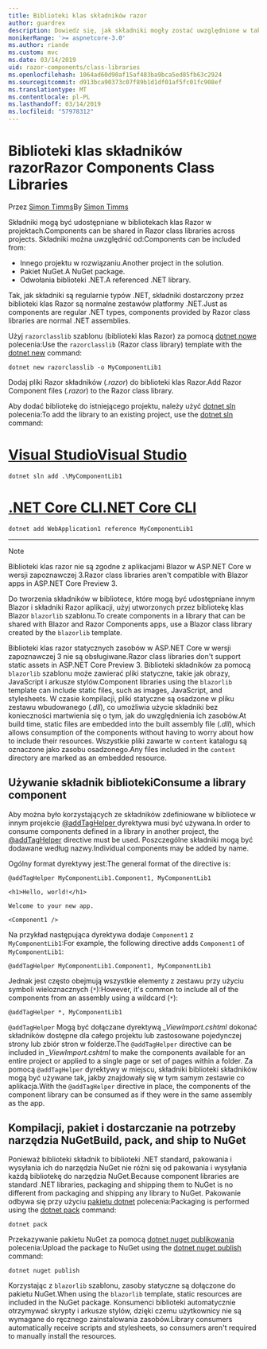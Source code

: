```yaml
---
title: Biblioteki klas składników razor
author: guardrex
description: Dowiedz się, jak składniki mogły zostać uwzględnione w taki sposób, w aplikacji Razor składników z biblioteki składników zewnętrznych.
monikerRange: '>= aspnetcore-3.0'
ms.author: riande
ms.custom: mvc
ms.date: 03/14/2019
uid: razor-components/class-libraries
ms.openlocfilehash: 1064ad60d90af15af483ba9bca5ed85fb63c2924
ms.sourcegitcommit: d913bca90373c07f89b1d1df01af5fc01fc908ef
ms.translationtype: MT
ms.contentlocale: pl-PL
ms.lasthandoff: 03/14/2019
ms.locfileid: "57978312"
---
```

# <a name="razor-components-class-libraries"></a><span data-ttu-id="9e8c7-103">Biblioteki klas składników razor</span><span class="sxs-lookup"><span data-stu-id="9e8c7-103">Razor Components Class Libraries</span></span>

<span data-ttu-id="9e8c7-104">Przez [Simon Timms](https://github.com/stimms)</span><span class="sxs-lookup"><span data-stu-id="9e8c7-104">By [Simon Timms](https://github.com/stimms)</span></span>

<span data-ttu-id="9e8c7-105">Składniki mogą być udostępniane w bibliotekach klas Razor w projektach.</span><span class="sxs-lookup"><span data-stu-id="9e8c7-105">Components can be shared in Razor class libraries across projects.</span></span> <span data-ttu-id="9e8c7-106">Składniki można uwzględnić od:</span><span class="sxs-lookup"><span data-stu-id="9e8c7-106">Components can be included from:</span></span>

* <span data-ttu-id="9e8c7-107">Innego projektu w rozwiązaniu.</span><span class="sxs-lookup"><span data-stu-id="9e8c7-107">Another project in the solution.</span></span>
* <span data-ttu-id="9e8c7-108">Pakiet NuGet.</span><span class="sxs-lookup"><span data-stu-id="9e8c7-108">A NuGet package.</span></span>
* <span data-ttu-id="9e8c7-109">Odwołania biblioteki .NET.</span><span class="sxs-lookup"><span data-stu-id="9e8c7-109">A referenced .NET library.</span></span>

<span data-ttu-id="9e8c7-110">Tak, jak składniki są regularnie typów .NET, składniki dostarczony przez biblioteki klas Razor są normalne zestawów platformy .NET.</span><span class="sxs-lookup"><span data-stu-id="9e8c7-110">Just as components are regular .NET types, components provided by Razor class libraries are normal .NET assemblies.</span></span>

<span data-ttu-id="9e8c7-111">Użyj `razorclasslib` szablonu (biblioteki klas Razor) za pomocą [dotnet nowe](/dotnet/core/tools/dotnet-new) polecenia:</span><span class="sxs-lookup"><span data-stu-id="9e8c7-111">Use the `razorclasslib` (Razor class library) template with the [dotnet new](/dotnet/core/tools/dotnet-new) command:</span></span>

```console
dotnet new razorclasslib -o MyComponentLib1
```

<span data-ttu-id="9e8c7-112">Dodaj pliki Razor składników (*.razor*) do biblioteki klas Razor.</span><span class="sxs-lookup"><span data-stu-id="9e8c7-112">Add Razor Component files (*.razor*) to the Razor class library.</span></span>

<span data-ttu-id="9e8c7-113">Aby dodać bibliotekę do istniejącego projektu, należy użyć [dotnet sln](/dotnet/core/tools/dotnet-sln) polecenia:</span><span class="sxs-lookup"><span data-stu-id="9e8c7-113">To add the library to an existing project, use the [dotnet sln](/dotnet/core/tools/dotnet-sln) command:</span></span>

# <a name="visual-studiotabvisual-studio"></a>[<span data-ttu-id="9e8c7-114">Visual Studio</span><span class="sxs-lookup"><span data-stu-id="9e8c7-114">Visual Studio</span></span>](#tab/visual-studio)

```console
dotnet sln add .\MyComponentLib1
```

# <a name="net-core-clitabnetcore-cli"></a>[<span data-ttu-id="9e8c7-115">.NET Core CLI</span><span class="sxs-lookup"><span data-stu-id="9e8c7-115">.NET Core CLI</span></span>](#tab/netcore-cli)

```console
dotnet add WebApplication1 reference MyComponentLib1
```

---

> [!NOTE]
> <span data-ttu-id="9e8c7-116">Biblioteki klas razor nie są zgodne z aplikacjami Blazor w ASP.NET Core w wersji zapoznawczej 3.</span><span class="sxs-lookup"><span data-stu-id="9e8c7-116">Razor class libraries aren't compatible with Blazor apps in ASP.NET Core Preview 3.</span></span>
>
> <span data-ttu-id="9e8c7-117">Do tworzenia składników w bibliotece, które mogą być udostępniane innym Blazor i składniki Razor aplikacji, użyj utworzonych przez bibliotekę klas Blazor `blazorlib` szablonu.</span><span class="sxs-lookup"><span data-stu-id="9e8c7-117">To create components in a library that can be shared with Blazor and Razor Components apps, use a Blazor class library created by the `blazorlib` template.</span></span>
>
> <span data-ttu-id="9e8c7-118">Biblioteki klas razor statycznych zasobów w ASP.NET Core w wersji zapoznawczej 3 nie są obsługiwane.</span><span class="sxs-lookup"><span data-stu-id="9e8c7-118">Razor class libraries don't support static assets in ASP.NET Core Preview 3.</span></span> <span data-ttu-id="9e8c7-119">Biblioteki składników za pomocą `blazorlib` szablonu może zawierać pliki statyczne, takie jak obrazy, JavaScript i arkusze stylów.</span><span class="sxs-lookup"><span data-stu-id="9e8c7-119">Component libraries using the `blazorlib` template can include static files, such as images, JavaScript, and stylesheets.</span></span> <span data-ttu-id="9e8c7-120">W czasie kompilacji, pliki statyczne są osadzone w pliku zestawu wbudowanego (*.dll*), co umożliwia użycie składniki bez konieczności martwienia się o tym, jak do uwzględnienia ich zasobów.</span><span class="sxs-lookup"><span data-stu-id="9e8c7-120">At build time, static files are embedded into the built assembly file (*.dll*), which allows consumption of the components without having to worry about how to include their resources.</span></span> <span data-ttu-id="9e8c7-121">Wszystkie pliki zawarte w `content` katalogu są oznaczone jako zasobu osadzonego.</span><span class="sxs-lookup"><span data-stu-id="9e8c7-121">Any files included in the `content` directory are marked as an embedded resource.</span></span>

## <a name="consume-a-library-component"></a><span data-ttu-id="9e8c7-122">Używanie składnik biblioteki</span><span class="sxs-lookup"><span data-stu-id="9e8c7-122">Consume a library component</span></span>

<span data-ttu-id="9e8c7-123">Aby można było korzystających ze składników zdefiniowane w bibliotece w innym projekcie [ @addTagHelper ](xref:mvc/views/tag-helpers/intro#add-helper-label) dyrektywa musi być używana.</span><span class="sxs-lookup"><span data-stu-id="9e8c7-123">In order to consume components defined in a library in another project, the [@addTagHelper](xref:mvc/views/tag-helpers/intro#add-helper-label) directive must be used.</span></span> <span data-ttu-id="9e8c7-124">Poszczególne składniki mogą być dodawane według nazwy.</span><span class="sxs-lookup"><span data-stu-id="9e8c7-124">Individual components may be added by name.</span></span>

<span data-ttu-id="9e8c7-125">Ogólny format dyrektywy jest:</span><span class="sxs-lookup"><span data-stu-id="9e8c7-125">The general format of the directive is:</span></span>

```cshtml
@addTagHelper MyComponentLib1.Component1, MyComponentLib1

<h1>Hello, world!</h1>

Welcome to your new app.

<Component1 />
```

<span data-ttu-id="9e8c7-126">Na przykład następująca dyrektywa dodaje `Component1` z `MyComponentLib1`:</span><span class="sxs-lookup"><span data-stu-id="9e8c7-126">For example, the following directive adds `Component1` of `MyComponentLib1`:</span></span>

```cshtml
@addTagHelper MyComponentLib1.Component1, MyComponentLib1
```

<span data-ttu-id="9e8c7-127">Jednak jest często obejmują wszystkie elementy z zestawu przy użyciu symboli wieloznacznych (`*`):</span><span class="sxs-lookup"><span data-stu-id="9e8c7-127">However, it's common to include all of the components from an assembly using a wildcard (`*`):</span></span>

```cshtml
@addTagHelper *, MyComponentLib1
```

<span data-ttu-id="9e8c7-128">`@addTagHelper` Mogą być dołączane dyrektywą *_ViewImport.cshtml* dokonać składników dostępne dla całego projektu lub zastosowane pojedynczej strony lub zbiór stron w folderze.</span><span class="sxs-lookup"><span data-stu-id="9e8c7-128">The `@addTagHelper` directive can be included in *_ViewImport.cshtml* to make the components available for an entire project or applied to a single page or set of pages within a folder.</span></span> <span data-ttu-id="9e8c7-129">Za pomocą `@addTagHelper` dyrektywy w miejscu, składniki biblioteki składników mogą być używane tak, jakby znajdowały się w tym samym zestawie co aplikacja.</span><span class="sxs-lookup"><span data-stu-id="9e8c7-129">With the `@addTagHelper` directive in place, the components of the component library can be consumed as if they were in the same assembly as the app.</span></span>

## <a name="build-pack-and-ship-to-nuget"></a><span data-ttu-id="9e8c7-130">Kompilacji, pakiet i dostarczanie na potrzeby narzędzia NuGet</span><span class="sxs-lookup"><span data-stu-id="9e8c7-130">Build, pack, and ship to NuGet</span></span>

<span data-ttu-id="9e8c7-131">Ponieważ biblioteki składnik to biblioteki .NET standard, pakowania i wysyłania ich do narzędzia NuGet nie różni się od pakowania i wysyłania każdą bibliotekę do narzędzia NuGet.</span><span class="sxs-lookup"><span data-stu-id="9e8c7-131">Because component libraries are standard .NET libraries, packaging and shipping them to NuGet is no different from packaging and shipping any library to NuGet.</span></span> <span data-ttu-id="9e8c7-132">Pakowanie odbywa się przy użyciu [pakietu dotnet](/dotnet/core/tools/dotnet-pack) polecenia:</span><span class="sxs-lookup"><span data-stu-id="9e8c7-132">Packaging is performed using the [dotnet pack](/dotnet/core/tools/dotnet-pack) command:</span></span>

```console
dotnet pack
```

<span data-ttu-id="9e8c7-133">Przekazywanie pakietu NuGet za pomocą [dotnet nuget publikowania](/dotnet/core/tools/dotnet-nuget-push) polecenia:</span><span class="sxs-lookup"><span data-stu-id="9e8c7-133">Upload the package to NuGet using the [dotnet nuget publish](/dotnet/core/tools/dotnet-nuget-push) command:</span></span>

```console
dotnet nuget publish
```

<span data-ttu-id="9e8c7-134">Korzystając z `blazorlib` szablonu, zasoby statyczne są dołączone do pakietu NuGet.</span><span class="sxs-lookup"><span data-stu-id="9e8c7-134">When using the `blazorlib` template, static resources are included in the NuGet package.</span></span> <span data-ttu-id="9e8c7-135">Konsumenci biblioteki automatycznie otrzymywać skrypty i arkusze stylów, dzięki czemu użytkownicy nie są wymagane do ręcznego zainstalowania zasobów.</span><span class="sxs-lookup"><span data-stu-id="9e8c7-135">Library consumers automatically receive scripts and stylesheets, so consumers aren't required to manually install the resources.</span></span>
